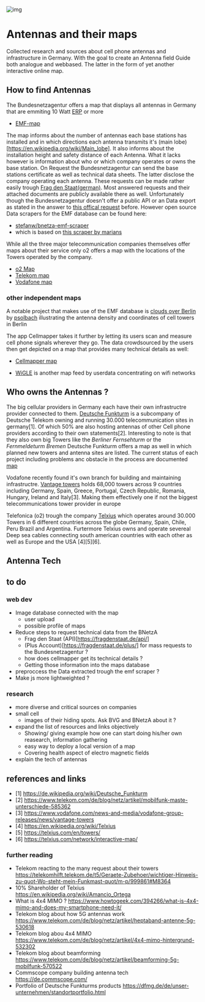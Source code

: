 ![img](assets/uff.JPG)

# Antennas and their maps

Collected research and sources about cell phone antennas and infrastructure in Germany. With the goal to create an Antenna field Guide both analogue and webbased. The latter in the form of yet another interactive online map.

## How to find Antennas
  
  The Bundesnetzagentur offers a map that displays all antennas in Germany that are emmiting 10 Watt [ERP](https://en.wikipedia.org/wiki/Effective_radiated_power) or more
 * [EMF-map](https://www.bundesnetzagentur.de/emf-karte)
 
The map informs about the number of antennas each base stations has installed and in which directions each antenna transmits it's (main lobe)[https://en.wikipedia.org/wiki/Main_lobe]. It also informs about the installation height and safety distance of each Antenna. What it lacks however is information about who or which company operates or owns the base station.
On Request the Bundesnetzagentur can send the base stations certificate as well as technical data sheets. The latter disclose the company operating each antenna. These requests can be made rather easily trough [Frag den Staat(german)](https://fragdenstaat.de/behoerde/bundesnetzagentur/). Most answered requests and their attached documents are publicly available there as well. 
Unfortunately  though the Bundesnetzagentur  doesn't offer a public API or an Data export as stated in the answer to [this offical request](https://fragdenstaat.de/anfrage/emf-datenbank/) before.
However open source Data scrapers for the EMF database can be found here:
 * [ stefanw/bnetza-emf-scraper ](https://github.com/stefanw/bnetza-emf-scraper/blob/master/emf_scraper.py)
 * which is based on [this scraper by marians](https://github.com/KoelnAPI/data/tree/master/data/communication/bundesnetzagentur-emf)
  

 
 While all the three major telecommunication companies themselves offer maps about their service only o2 offers a map with the locations of the Towers operated by the company.
* [o2 Map](https://www.o2online.de/service/netzabdeckung/)   
* [Telekom map](https://www.telekom.de/netz/mobilfunk-netzausbau?wt_mc=alias_301_start/netzausbau)
* [Vodafone map](https://www.vodafone.de/hilfe/netzabdeckung.html)
 

### other independent maps
 
 A notable project that makes use of the EMF database is [clouds over Berlin](http://clouds.psolbach.com) by [psolbach](https://github.com/psolbach) illustrating the antenna density and coordinates of cell towers in Berlin
 
 The app Cellmapper takes it further by letting its users scan and measure cell phone signals wherever they go. The data crowdsourced by the users then get depicted on a map that provides many technical details as well:
 * [Cellmapper map](https://www.cellmapper.net/map)
 
 * [WiGLE](https://wigle.net) is another map feed by userdata concentrating on wifi networks
 

 
 ## Who owns the Antennas ?
    
The big cellular providers in Germany each have their own infrastructre provider connected to them.
[Deutsche Funkturm](https://dfmg.de/en/home.html) is a subcompany of Deutsche Telekom owning and running 30.000 telecommunication sites in germany[1]. Of which 50% are also hosting antennas of other Cell phone providers according to their own statements[2]. Interesting to note is that they also own big Towers like the *Berliner Fernsehturm* or the *Fernmeldeturm Bremen*
Deutsche Funkturm offers a map as well in which planned new towers and antenna sites are listed. The current status of each project including problems anc obstacle in the process are documented [map](https://dfmg.de/de/unser-unternehmen/herausforderung-im-mobilfunkausbau.html)

Vodafone  recently found it's own branch for building and maintaining infrastructre. [Vantage towers](https://www.vodafone.com/news-and-media/vodafone-group-releases/news/vantage-towers) holds  68,000 towers across 9 countries including Germany, Spain, Greece, Portugal, Czech Republic, Romania, Hungary, Ireland and Italy[3]. Making them effectively one if not the biggest telecommunications tower provider in europe

Telefonica (o2)  trough the company [Telxius](https://telxius.com/en/inicio-en/) which operates around 30.000 Towers in 6 different countries across the globe Germany, Spain, Chile, Peru Brazil and Argentina. Furtermore Telxius owns and operate severeal Deep sea cables connecting south american countries with each other as well as Europe and the USA [4][5][6].

## Antenna Tech

## to do
### web dev
* Image database connected with the map
  * user upload
  * possible profile of maps
* Reduce steps to request technical data from the BNetzA
  * Frag den Staat (API)[https://fragdenstaat.de/api/]
  * (Plus Account)[https://fragdenstaat.de/plus/] for mass requests to the Bundesnetzagentur ?
  * how does cellmapper get its technical details ?
  * Getting those information into the maps database
* preproccess the Data extracted trough the emf scraper ?
* Make js more lightweighted ?
### research
* more diverse and critical sources on companies
* small cell
  * images of their hiding spots. Ask BVG and BNetzA about it ?
* expand the list of resources and links objectively
  * Showing/ giving example how one can start doing his/her own reasearch, information gathering 
  * easy way to deploy a local version of a map
  * Covering health aspect of electro magnetic fields
* explain the tech of antennas

  


## references and links
* [1] https://de.wikipedia.org/wiki/Deutsche_Funkturm
* [2] https://www.telekom.com/de/blog/netz/artikel/mobilfunk-maste-unterschiede-585362
* [3] https://www.vodafone.com/news-and-media/vodafone-group-releases/news/vantage-towers
* [4] https://en.wikipedia.org/wiki/Telxius
* [5] https://telxius.com/en/towers/
* [6] https://telxius.com/network/interactive-map/

### further reading

* Telekom reacting to the many request about their towers https://telekomhilft.telekom.de/t5/Geraete-Zubehoer/wichtiger-Hinweis-zu-quot-Wo-steht-mein-Funkmast-quot/m-p/999861#M8364
* 10% Shareholder of Telxius https://en.wikipedia.org/wiki/Amancio_Ortega
* What is 4x4 MIMO ? https://www.howtogeek.com/394266/what-is-4x4-mimo-and-does-my-smartphone-need-it/
* Telekom blog about how 5G antennas work https://www.telekom.com/de/blog/netz/artikel/heptaband-antenne-5g-530618
* Telekom blog abou 4x4 MIMO https://www.telekom.com/de/blog/netz/artikel/4x4-mimo-hintergrund-532302
* Telekom blog about beamforming https://www.telekom.com/de/blog/netz/artikel/beamforming-5g-mobilfunk-570522
* Commscope company building antenna tech https://de.commscope.com/
* Portfolio of Deutsche Funkturms products https://dfmg.de/de/unser-unternehmen/standortportfolio.html
